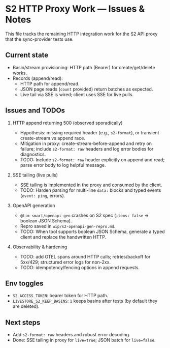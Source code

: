 # S2 HTTP Proxy Work — Issues & Notes

This file tracks the remaining HTTP integration work for the S2 API proxy that the sync-provider tests use.

## Current state

- Basin/stream provisioning: HTTP path (Bearer) for create/get/delete works.
- Records (append/read):
  - HTTP path for append/read.
  - JSON page reads (`count` provided) return batches as expected.
  - Live tail via SSE is wired; client uses SSE for live pulls.

## Issues and TODOs

1) HTTP append returning 500 (observed sporadically)
   - Hypothesis: missing required header (e.g., `s2-format`), or transient create-stream vs append race.
   - Mitigation in proxy: create-stream-before-append and retry on failure; include `s2-format: raw` headers and log error bodies for diagnostics.
   - TODO: Include `s2-format: raw` header explicitly on append and read; parse error body to log helpful message.

2) SSE tailing (live pulls)
   - SSE tailing is implemented in the proxy and consumed by the client.
   - TODO: Harden parsing for multi-line `data:` blocks and typed events (`event: ping`, errors).

3) OpenAPI generation
   - `@tim-smart/openapi-gen` crashes on S2 spec (`items: false` => boolean JSON Schema).
   - Repro saved in `wip/s2-openapi-gen-repro.md`.
   - TODO: When tool supports boolean JSON Schema, generate a typed client and replace the handwritten HTTP.

4) Observability & hardening
   - TODO: add OTEL spans around HTTP calls; retries/backoff for 5xx/429; structured error logs for non-2xx.
   - TODO: idempotency/fencing options in append requests.

## Env toggles

- `S2_ACCESS_TOKEN`: bearer token for HTTP path.
- `LIVESTORE_S2_KEEP_BASINS`: `1` keeps basins after tests (by default they are deleted).

## Next steps

- Add `s2-format: raw` headers and robust error decoding.
- Done: SSE tailing in proxy for `live=true`; JSON batch for `live=false`.
